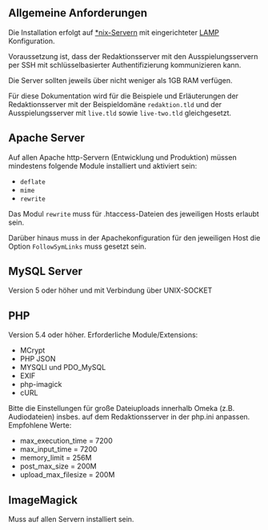 ## Allgemeine Anforderungen

Die Installation erfolgt auf [*nix-Servern] mit eingerichteter [LAMP] Konfiguration.

Voraussetzung ist, dass der Redaktionsserver mit den Ausspielungsservern per SSH mit schlüsselbasierter Authentifizierung kommunizieren kann.

Die Server sollten jeweils über nicht weniger als 1GB RAM verfügen.

Für diese Dokumentation wird für die Beispiele und Erläuterungen der Redaktionsserver mit der Beispieldomäne ``redaktion.tld`` und der Ausspielungsserver mit ``live.tld`` sowie ``live-two.tld`` gleichgesetzt.

## Apache Server
Auf allen Apache http-Servern (Entwicklung und Produktion) müssen mindestens folgende Module installiert und aktiviert sein:

- ``deflate``
- ``mime``
- ``rewrite``

Das Modul ``rewrite`` muss für .htaccess-Dateien des jeweiligen Hosts erlaubt sein.

Darüber hinaus muss in der Apachekonfiguration für den jeweiligen Host die Option `FollowSymLinks` muss gesetzt sein.

## MySQL Server
Version 5 oder höher und mit Verbindung über UNIX-SOCKET

## PHP
Version 5.4 oder höher.
Erforderliche Module/Extensions:

- MCrypt
- PHP JSON
- MYSQLI und PDO_MySQL
- EXIF
- php-imagick
- cURL

Bitte die Einstellungen für große Dateiuploads innerhalb Omeka (z.B. Audiodateien) insbes. auf dem Redaktionsserver in der php.ini anpassen.
Empfohlene Werte:

- max\_execution\_time = 7200
- max\_input\_time = 7200
- memory\_limit = 256M
- post\_max\_size = 200M
- upload\_max\_filesize = 200M

## ImageMagick
Muss auf allen Servern installiert sein.


[*nix-Servern]:http://en.wikipedia.org/wiki/Unix-like
[LAMP]:http://de.wikipedia.org/wiki/LAMP_%28Softwarepaket%29
